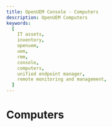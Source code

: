 ```yaml
---
title: OpenUEM Console - Computers
description: OpenUEM Computers
keywords:
  [
    IT assets,
    inventory,
    openuem,
    uem,
    rmm,
    console,
    computers,
    unified endpoint manager,
    remote monitoring and management,
  ]
---
```


# Computers
